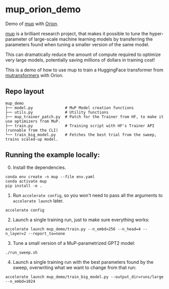 # mup_orion_demo

Demo of [mup](https://www.github.com/microsoft/mup) with [Orion](https://www.github.com/epistimio/orion).

[mup](https://www.github.com/microsoft/mup) is a brilliant research project, that makes it possible to tune the hyper-parameter of large-scale machine learning models by transferring the parameters found when tuning a smaller version of the same model.

This can dramatically reduce the amount of compute required to optimize very large models, potentially saving millions of dollars in training cost!

This is a demo of how to use mup to train a HuggingFace transformer from [mutransformers](https://www.github.com/microsoft/mutransformers) with Orion.

## Repo layout

```console
mup_demo
├── model.py              # MuP Model creation functions
├── utils.py              # Utility functions
├── mup_trainer_patch.py  # Patch for the Trainer from HF, to make it use optimizers from MuP.
├── train.py              # Training script with HF's Trainer API  (runnable from the CLI)
└── train_big_model.py    # Fetches the best trial from the sweep, trains scaled-up model.
```

## Running the example locally:

0. Install the dependencies.

```console
conda env create -n mup --file env.yaml
conda activate mup
pip install -e .
```

1. Run `accelerate config`, so you won't need to pass all the arguments to `accelerate launch` later.

```console
accelerate config
```

2. Launch a single training run, just to make sure everything works:

```console
accelerate launch mup_demo/train.py --n_embd=256 --n_head=4 --n_layer=2 --report_to=none
```

3. Tune a small version of a MuP-parametrized GPT2 model:

```console
./run_sweep.sh
```

4. Launch a single training run with the best parameters found by the sweep, overwriting what we
   want to change from that run:

```console
accelerate launch mup_demo/train_big_model.py --output_dir=runs/large --n_embd=1024
```
